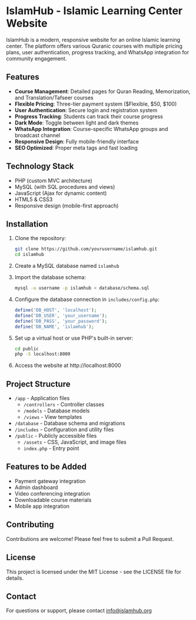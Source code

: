 # IslamHub - Islamic Learning Center Website

IslamHub is a modern, responsive website for an online Islamic learning center. The platform offers various Quranic courses with multiple pricing plans, user authentication, progress tracking, and WhatsApp integration for community engagement.

## Features

- **Course Management**: Detailed pages for Quran Reading, Memorization, and Translation/Tafseer courses
- **Flexible Pricing**: Three-tier payment system ($Flexible, $50, $100)
- **User Authentication**: Secure login and registration system
- **Progress Tracking**: Students can track their course progress
- **Dark Mode**: Toggle between light and dark themes
- **WhatsApp Integration**: Course-specific WhatsApp groups and broadcast channel
- **Responsive Design**: Fully mobile-friendly interface
- **SEO Optimized**: Proper meta tags and fast loading

## Technology Stack

- PHP (custom MVC architecture)
- MySQL (with SQL procedures and views)
- JavaScript (Ajax for dynamic content)
- HTML5 & CSS3
- Responsive design (mobile-first approach)

## Installation

1. Clone the repository:
   ```bash
   git clone https://github.com/yourusername/islamhub.git
   cd islamhub
   ```

2. Create a MySQL database named `islamhub`

3. Import the database schema:
   ```bash
   mysql -u username -p islamhub < database/schema.sql
   ```

4. Configure the database connection in `includes/config.php`:
   ```php
   define('DB_HOST', 'localhost');
   define('DB_USER', 'your_username');
   define('DB_PASS', 'your_password');
   define('DB_NAME', 'islamhub');
   ```

5. Set up a virtual host or use PHP's built-in server:
   ```bash
   cd public
   php -S localhost:8000
   ```

6. Access the website at http://localhost:8000

## Project Structure

- `/app` - Application files
  - `/controllers` - Controller classes
  - `/models` - Database models
  - `/views` - View templates
- `/database` - Database schema and migrations
- `/includes` - Configuration and utility files
- `/public` - Publicly accessible files
  - `/assets` - CSS, JavaScript, and image files
  - `index.php` - Entry point

## Features to be Added

- Payment gateway integration
- Admin dashboard
- Video conferencing integration
- Downloadable course materials
- Mobile app integration

## Contributing

Contributions are welcome! Please feel free to submit a Pull Request.

## License

This project is licensed under the MIT License - see the LICENSE file for details.

## Contact

For questions or support, please contact info@islamhub.org 